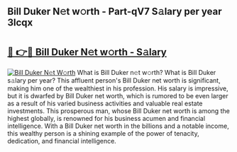 ## Bill Duker N𝚎t w𝚘rth - Part-qV7 S𝚊lary per year 3lcqx

# <h2><a href="http://gc4ak6.nevu.top/?p=Bill+Duker">🔗 👉🔴 Bill Duker N𝚎t w𝚘rth - S𝚊lary</a></h2>

[![Bill Duker N𝚎t W𝚘rth](https://i.imgur.com/Oavwk0R.jpeg)](http://gc4ak6.nevu.top/?p=Bill+Duker)
What is Bill Duker n𝚎t w𝚘rth? What is Bill Duker s𝚊lary per year?
This affluent person's Bill Duker net worth is significant, making him one of the wealthiest in his profession. His salary is impressive, but it is dwarfed by Bill Duker net worth, which is rumored to be even larger as a result of his varied business activities and valuable real estate investments. This prosperous man, whose Bill Duker net worth is among the highest globally, is renowned for his business acumen and financial intelligence. With a Bill Duker net worth in the billions and a notable income, this wealthy person is a shining example of the power of tenacity, dedication, and financial intelligence.
